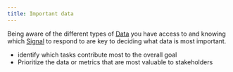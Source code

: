 ```yaml
---
title: Important data
---
```

Being aware of the different types of [Data](project-execution/project-data/data.md) you have access to and knowing which [Signal](project-execution/project-data/signal.md) to respond to are key to deciding what data is most important. 

- identify which tasks contribute most to the overall goal
- Prioritize the data or metrics that are most valuable to stakeholders

